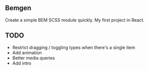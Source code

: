 ## Bemgen

Create a simple BEM SCSS module quickly.
My first project in React.

## TODO

- Restrict dragging / toggling types when there's a single item
- Add animation
- Better media queries
- Add intro

